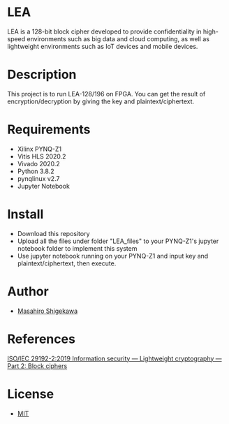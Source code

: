 # LEA

LEA is a 128-bit block cipher developed to provide confidentiality in high-speed environments such as big data and cloud computing, as well as lightweight environments such as IoT devices and mobile devices.

# Description

This project is to run LEA-128/196 on FPGA.
You can get the result of encryption/decryption by giving the key and plaintext/ciphertext.

# Requirements

- Xilinx PYNQ-Z1
- Vitis HLS 2020.2
- Vivado 2020.2
- Python 3.8.2
- pynqlinux v2.7
- Jupyter Notebook

# Install

- Download this repository
- Upload all the files under folder "LEA_files" to your PYNQ-Z1's jupyter notebook folder to implement this system
- Use jupyter notebook running on your PYNQ-Z1 and input key and plaintext/ciphertext, then execute.


# Author

- [Masahiro Shigekawa](https://github.com/ShigekawaMasahiro)

# References

[ISO/IEC 29192-2:2019
Information security — Lightweight cryptography — Part 2: Block ciphers](https://www.iso.org/standard/78477.html)

# License

- [MIT](https://opensource.org/licenses/MIT)
